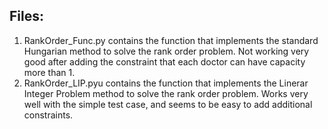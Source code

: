 ## Files:
1. RankOrder_Func.py contains the function that implements the standard Hungarian method to solve the rank order problem. Not working very good after adding the constraint that each doctor can have capacity more than 1.
2. RankOrder_LIP.pyu contains the function that implements the Linerar Integer Problem method to solve the rank order problem. Works very well with the simple test case, and seems to be easy to add additional constraints.
